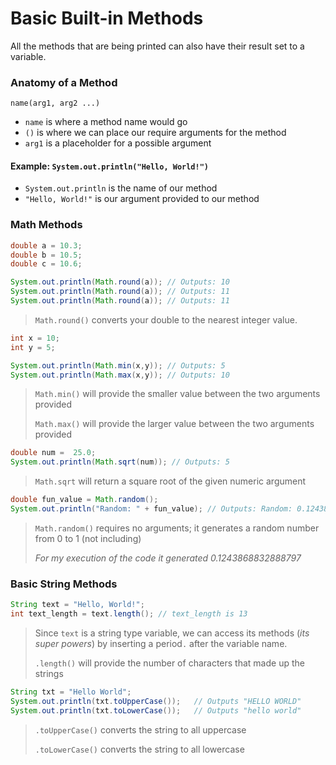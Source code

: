# Basic Built-in Methods

All the methods that are being printed can also have their result set to a variable.

### Anatomy of a Method

`name(arg1, arg2 ...)`

* `name` is where a method name would go
* `()` is where we can place our require arguments for the method
* `arg1` is a placeholder for a possible argument

#### Example: `System.out.println("Hello, World!")`

* `System.out.println` is the name of our method
* `"Hello, World!"` is our argument provided to our method

### Math Methods

```java
double a = 10.3;
double b = 10.5;
double c = 10.6;

System.out.println(Math.round(a)); // Outputs: 10
System.out.println(Math.round(a)); // Outputs: 11
System.out.println(Math.round(a)); // Outputs: 11
```

> `Math.round()` converts your double to the nearest integer value.

```java
int x = 10;
int y = 5;

System.out.println(Math.min(x,y)); // Outputs: 5
System.out.println(Math.max(x,y)); // Outputs: 10
```

> `Math.min()` will provide the smaller value between the two arguments provided
>
> `Math.max()` will provide the larger value between the two arguments provided

```java
double num =  25.0;
System.out.println(Math.sqrt(num)); // Outputs: 5
```

> `Math.sqrt` will return a square root of the given numeric argument

```java
double fun_value = Math.random();
System.out.println("Random: " + fun_value); // Outputs: Random: 0.1243868832888797
```

> `Math.random()` requires no arguments; it generates a random number from 0 to 1 (not including)
>
> _For my execution of the code it generated 0.1243868832888797_

### Basic String Methods

```java
String text = "Hello, World!";
int text_length = text.length(); // text_length is 13
```

> Since `text` is a string type variable, we can access its methods (_its super powers_) by inserting a period`.` after the variable name.
>
> `.length()` will provide the number of characters that made up the strings

```java
String txt = "Hello World";
System.out.println(txt.toUpperCase());   // Outputs "HELLO WORLD"
System.out.println(txt.toLowerCase());   // Outputs "hello world"
```

> `.toUpperCase()` converts the string to all uppercase
>
> `.toLowerCase()` converts the string to all lowercase
